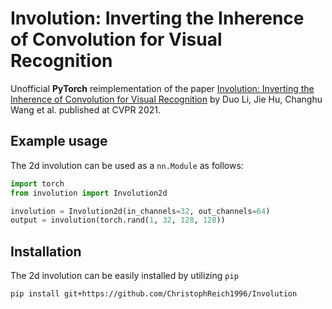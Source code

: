 # Involution: Inverting the Inherence of Convolution for Visual Recognition
Unofficial **PyTorch** reimplementation of the paper [Involution: Inverting the Inherence of Convolution for Visual Recognition](https://arxiv.org/pdf/2103.06255.pdf)
by Duo Li, Jie Hu, Changhu Wang et al. published at CVPR 2021.

## Example usage
The 2d involution can be used as a `nn.Module` as follows:
````python
import torch
from involution import Involution2d

involution = Involution2d(in_channels=32, out_channels=64)
output = involution(torch.rand(1, 32, 128, 128))
````

## Installation
The 2d involution can be easily installed by utilizing `pip`
````shell script
pip install git+https://github.com/ChristophReich1996/Involution
````